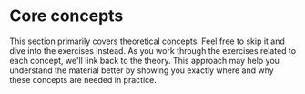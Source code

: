 # Core concepts

This section primarily covers theoretical concepts. Feel free to skip it and dive into the exercises instead. As you work through the exercises related to each concept, we'll link back to the theory. This approach may help you understand the material better by showing you exactly where and why these concepts are needed in practice.

